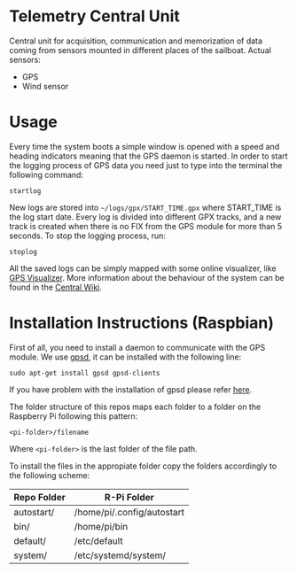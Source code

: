# Telemetry Central Unit
Central unit for acquisition, communication and memorization of data coming from sensors mounted in different places of the sailboat.
Actual sensors:
- GPS
- Wind sensor

# Usage
Every time the system boots a simple window is opened with a speed and heading indicators meaning that the GPS daemon is started.
In order to start the logging process of GPS data you need just to type into the terminal the following command:
```
startlog
```
New logs are stored into `~/logs/gpx/START_TIME.gpx` where START_TIME is the log start date. Every log is divided into different GPX tracks, and a new track is created when there is no FIX from the GPS module for more than 5 seconds.
To stop the logging process, run:
```
stoplog
```
All the saved logs can be simply mapped with some online visualizer, like [GPS Visualizer](https://www.gpsvisualizer.com).
More information about the behaviour of the system can be found in the [Central Wiki](https://github.com/metis-vela-unipd/telemetry-documentation/wiki).

# Installation Instructions (Raspbian)
First of all, you need to install a daemon to communicate with the GPS module.
We use [gpsd](https://gpsd.gitlab.io/gpsd/index.html), it can be installed with the following line:
```
sudo apt-get install gpsd gpsd-clients
```
If you have problem with the installation of gpsd please refer [here](https://gpsd.gitlab.io/gpsd/installation.html).

The folder structure of this repos maps each folder to a folder on the Raspberry Pi following this pattern:
```
<pi-folder>/filename
```
Where `<pi-folder>` is the last folder of the file path.

To install the files in the appropiate folder copy the folders accordingly to the following scheme:

Repo Folder | R-Pi Folder
------------|------------
autostart/  | /home/pi/.config/autostart
bin/        | /home/pi/bin
default/    | /etc/default
system/     | /etc/systemd/system/
